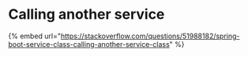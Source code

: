 # Calling another service

{% embed url="https://stackoverflow.com/questions/51988182/spring-boot-service-class-calling-another-service-class" %}



